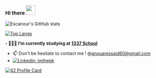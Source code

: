 ### Hi there <img src="https://raw.githubusercontent.com/MartinHeinz/MartinHeinz/master/wave.gif" width="30px">


<!--
**Escanour/Escanour** is a ✨ _special_ ✨ repository because its `README.md` (this file) appears on your GitHub profile.


Here are some ideas to get you started:

- 🔭 I’m currently working on ...
- 🌱 I’m currently learning ...
- 👯 I’m looking to collaborate on ...
- 🤔 I’m looking for help with ...
- 💬 Ask me about ...
- 📫 How to reach me: ...
- 😄 Pronouns: ...
- ⚡ Fun fact: ...
-->
![Escanour's GitHub stats](https://github-readme-stats.vercel.app/api?username=Escanour&show_icons=true&theme=algolia)

[![Top Langs](https://github-readme-stats.vercel.app/api/top-langs/?username=Escanour&hide=javascript,html)](https://github.com/anuraghazra/github-readme-stats)


**- 👨🏽‍💻 I’m currently studying at  [1337 School](https://1337.ma)**

- 📫 Don't be hesitate to contact me ! @anouaressaid60@gmail.com
- [![Linkedin: imthepk](https://img.shields.io/badge/-Escanour-blue?style=flat-square&logo=Linkedin&logoColor=white&link=https://www.linkedin.com/in/anouar-essaid/)](https://www.linkedin.com/in/anouar-essaid/)

[![42 Profile Card](https://1337-readme.vercel.app/api/profile?cursus=42&email=hide&login=aessaid)](https://github.com/Escanour)
